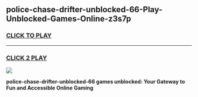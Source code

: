 
## police-chase-drifter-unblocked-66-Play-Unblocked-Games-Online-z3s7p
<h3>
<a href="https://premium76.site?title=police-chase-drifter-unblocked-66&ref=25A">CLICK TO PLAY</a></h3>
<hr>

<h3>
<a href="https://premium76.site?title=police-chase-drifter-unblocked-66&ref=25A">CLICK 2 PLAY</a>
  
</h3>

<a href="https://premium76.site?title=police-chase-drifter-unblocked-66&ref=25A"><img src="https://clearcache.store/games.png"></a>


**police-chase-drifter-unblocked-66 games unblocked: Your Gateway to Fun and Accessible Online Gaming**

